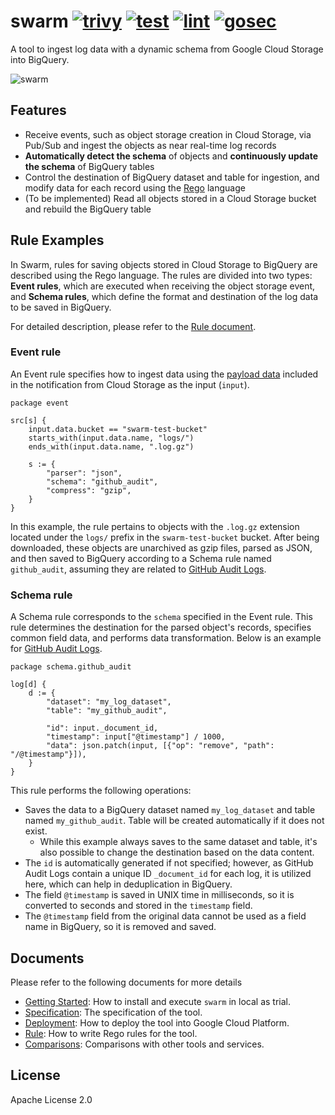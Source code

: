 # swarm [![trivy](https://github.com/m-mizutani/swarm/actions/workflows/trivy.yml/badge.svg)](https://github.com/m-mizutani/swarm/actions/workflows/trivy.yml) [![test](https://github.com/m-mizutani/swarm/actions/workflows/test.yml/badge.svg)](https://github.com/m-mizutani/swarm/actions/workflows/test.yml) [![lint](https://github.com/m-mizutani/swarm/actions/workflows/lint.yml/badge.svg)](https://github.com/m-mizutani/swarm/actions/workflows/lint.yml) [![gosec](https://github.com/m-mizutani/swarm/actions/workflows/gosec.yml/badge.svg)](https://github.com/m-mizutani/swarm/actions/workflows/gosec.yml)

A tool to ingest log data with a dynamic schema from Google Cloud Storage into BigQuery.

![swarm](https://github.com/m-mizutani/swarm/assets/605953/7b7ea371-f99a-4437-a26a-b6669bcffa97)

## Features

- Receive events, such as object storage creation in Cloud Storage, via Pub/Sub and ingest the objects as near real-time log records
- **Automatically detect the schema** of objects and **continuously update the schema** of BigQuery tables
- Control the destination of BigQuery dataset and table for ingestion, and modify data for each record using the [Rego](https://www.openpolicyagent.org/docs/latest/) language
- (To be implemented) Read all objects stored in a Cloud Storage bucket and rebuild the BigQuery table

## Rule Examples

In Swarm, rules for saving objects stored in Cloud Storage to BigQuery are described using the Rego language. The rules are divided into two types: **Event rules**, which are executed when receiving the object storage event, and **Schema rules**, which define the format and destination of the log data to be saved in BigQuery.

For detailed description, please refer to the [Rule document](./docs/rule.md).

### Event rule

An Event rule specifies how to ingest data using the [payload data](https://cloud.google.com/storage/docs/json_api/v1/objects#resource-representations) included in the notification from Cloud Storage as the input (`input`).

```rego
package event

src[s] {
	input.data.bucket == "swarm-test-bucket"
	starts_with(input.data.name, "logs/")
	ends_with(input.data.name, ".log.gz")

	s := {
		"parser": "json",
		"schema": "github_audit",
		"compress": "gzip",
	}
}
```

In this example, the rule pertains to objects with the `.log.gz` extension located under the `logs/` prefix in the `swarm-test-bucket` bucket. After being downloaded, these objects are unarchived as gzip files, parsed as JSON, and then saved to BigQuery according to a Schema rule named `github_audit`, assuming they are related to [GitHub Audit Logs](https://docs.github.com/en/enterprise-cloud@latest/admin/monitoring-activity-in-your-enterprise/reviewing-audit-logs-for-your-enterprise/audit-log-events-for-your-enterprise).

### Schema rule

A Schema rule corresponds to the `schema` specified in the Event rule. This rule determines the destination for the parsed object's records, specifies common field data, and performs data transformation. Below is an example for [GitHub Audit Logs](https://docs.github.com/en/enterprise-cloud@latest/rest/enterprise-admin/audit-log?apiVersion=2022-11-28).

```rego
package schema.github_audit

log[d] {
	d := {
		"dataset": "my_log_dataset",
		"table": "my_github_audit",

		"id": input._document_id,
		"timestamp": input["@timestamp"] / 1000,
		"data": json.patch(input, [{"op": "remove", "path": "/@timestamp"}]),
	}
}
```

This rule performs the following operations:

- Saves the data to a BigQuery dataset named `my_log_dataset` and table named `my_github_audit`. Table will be created automatically if it does not exist.
  - While this example always saves to the same dataset and table, it's also possible to change the destination based on the data content.
- The `id` is automatically generated if not specified; however, as GitHub Audit Logs contain a unique ID `_document_id` for each log, it is utilized here, which can help in deduplication in BigQuery.
- The field `@timestamp` is saved in UNIX time in milliseconds, so it is converted to seconds and stored in the `timestamp` field.
- The `@timestamp` field from the original data cannot be used as a field name in BigQuery, so it is removed and saved.

## Documents

Please refer to the following documents for more details

- [Getting Started](./docs/getting_started.md): How to install and execute `swarm` in local as trial.
- [Specification](./docs/specification.md): The specification of the tool.
- [Deployment](./docs/deployment.md): How to deploy the tool into Google Cloud Platform.
- [Rule](./docs/rule.md): How to write Rego rules for the tool.
- [Comparisons](./docs/comparisons.md): Comparisons with other tools and services.

## License

Apache License 2.0
